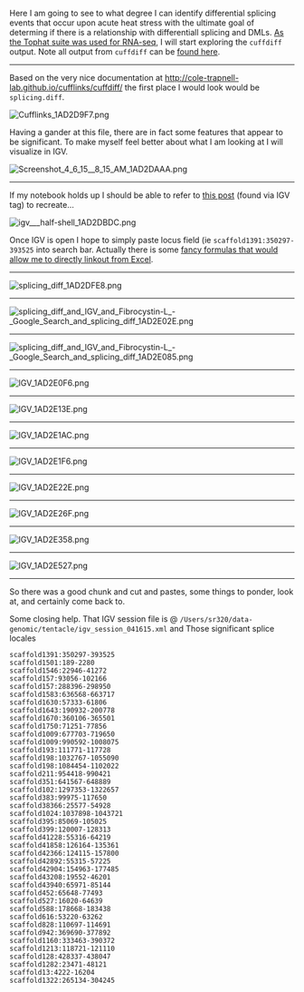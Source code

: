 Here I am going to see to what degree I can identify differential splicing events that occur upon acute heat stress with the ultimate goal of determing if there is a relationship with differentiall splicing and DMLs.  [As the Tophat suite was used for RNA-seq](http://onsnetwork.org/halfshell/2015/01/08/rna-seq-tophat-via-iplant/), I will start exploring the `cuffdiff` output.  Note all output from `cuffdiff` can be [found here](http://owl.fish.washington.edu/halfshell/index.php?dir=BS-heat%2FCuffdiff2_heat-b-2014-12-20-22-27-15.4%2F). 

---

Based on the very nice documentation at <http://cole-trapnell-lab.github.io/cufflinks/cuffdiff/> the first place I would look would be `splicing.diff`.  

<img src="http://eagle.fish.washington.edu/cnidarian/skitch/Cufflinks_1AD2D9F7.png" alt="Cufflinks_1AD2D9F7.png"/>

Having a gander at this file, there are in fact some features that appear to be significant. To make myself feel better about what I am looking at I will visualize in IGV. 

<img src="http://eagle.fish.washington.edu/cnidarian/skitch/Screenshot_4_6_15__8_15_AM_1AD2DAAA.png" alt="Screenshot_4_6_15__8_15_AM_1AD2DAAA.png"/>

----
If my notebook holds up I should be able to refer to [this post](http://onsnetwork.org/halfshell/2015/02/26/heating-up-the-beds/) (found via IGV tag) to recreate...

<img src="http://eagle.fish.washington.edu/cnidarian/skitch/igv___half-shell_1AD2DBDC.png" alt="igv___half-shell_1AD2DBDC.png"/>

Once IGV is open I hope to simply paste locus field (ie `scaffold1391:350297-393525` into search bar. Actually there is some [fancy formulas that would allow me to directly linkout from Excel](https://www.broadinstitute.org/software/igv/ControlIGV).

----

<img src="http://eagle.fish.washington.edu/cnidarian/skitch/splicing_diff_1AD2DFE8.png" alt="splicing_diff_1AD2DFE8.png"/>

---

<img src="http://eagle.fish.washington.edu/cnidarian/skitch/splicing_diff_and_IGV_and_Fibrocystin-L_-_Google_Search_and_splicing_diff_1AD2E02E.png" alt="splicing_diff_and_IGV_and_Fibrocystin-L_-_Google_Search_and_splicing_diff_1AD2E02E.png"/>

---

<img src="http://eagle.fish.washington.edu/cnidarian/skitch/splicing_diff_and_IGV_and_Fibrocystin-L_-_Google_Search_and_splicing_diff_1AD2E085.png" alt="splicing_diff_and_IGV_and_Fibrocystin-L_-_Google_Search_and_splicing_diff_1AD2E085.png"/>

---

<img src="http://eagle.fish.washington.edu/cnidarian/skitch/IGV_1AD2E0F6.png" alt="IGV_1AD2E0F6.png"/>

---

<img src="http://eagle.fish.washington.edu/cnidarian/skitch/IGV_1AD2E13E.png" alt="IGV_1AD2E13E.png"/>

---

<img src="http://eagle.fish.washington.edu/cnidarian/skitch/IGV_1AD2E1AC.png" alt="IGV_1AD2E1AC.png"/>

---

<img src="http://eagle.fish.washington.edu/cnidarian/skitch/IGV_1AD2E1F6.png" alt="IGV_1AD2E1F6.png"/>

----

<img src="http://eagle.fish.washington.edu/cnidarian/skitch/IGV_1AD2E22E.png" alt="IGV_1AD2E22E.png"/>

---

<img src="http://eagle.fish.washington.edu/cnidarian/skitch/IGV_1AD2E26F.png" alt="IGV_1AD2E26F.png"/>

---

<img src="http://eagle.fish.washington.edu/cnidarian/skitch/IGV_1AD2E358.png" alt="IGV_1AD2E358.png"/>

---

<img src="http://eagle.fish.washington.edu/cnidarian/skitch/IGV_1AD2E527.png" alt="IGV_1AD2E527.png"/>

---

So there was a good chunk and cut and pastes, some things to ponder, look at, and certainly come back to. 

Some closing help. 
That IGV session file is @ `/Users/sr320/data-genomic/tentacle/igv_session_041615.xml`
and 
Those significant splice locales

```
scaffold1391:350297-393525scaffold1501:189-2280scaffold1546:22946-41272scaffold157:93056-102166scaffold157:288396-298950scaffold1583:636568-663717scaffold1630:57333-61806scaffold1643:190932-200778scaffold1670:360106-365501scaffold1750:71251-77856scaffold1009:677703-719650scaffold1009:990592-1008075scaffold193:111771-117728scaffold198:1032767-1055090scaffold198:1084454-1102022scaffold211:954418-990421scaffold351:641567-648889scaffold102:1297353-1322657scaffold383:99975-117650scaffold38366:25577-54928scaffold1024:1037898-1043721scaffold395:85069-105025scaffold399:120007-128313scaffold41228:55316-64219scaffold41858:126164-135361scaffold42366:124115-157800scaffold42892:55315-57225scaffold42904:154963-177485scaffold43208:19552-46201scaffold43940:65971-85144scaffold452:65648-77493scaffold527:16020-64639scaffold588:178668-183438scaffold616:53220-63262scaffold828:110697-114691scaffold942:369690-377892scaffold1160:333463-390372scaffold1213:118721-121110scaffold128:428337-438047scaffold1282:23471-48121scaffold13:4222-16204scaffold1322:265134-304245
```

